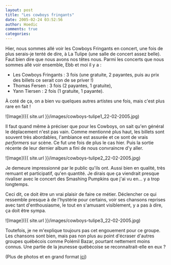 ```yaml
---
layout: post
title: "Les cowboys fringants"
date: 2005-02-24 03:52:56
author: Hoedic
comments: true
categories: 
---
```



Hier, nous sommes allé voir les Cowboys Fringants en concert, une fois de plus serais-je tenté de dire, à La Tulipe (une salle de concert assez belle). Faut bien dire que nous avons nos têtes nous. Parmi les concerts que nous sommes allé voir ensemble, Ebb et moi il y a :
-  Les Cowboys Fringants : 3 fois (une gratuite, 2 payantes, puis au prix des billets ce serait con de se priver !)
-  Thomas Fersen : 3 fois (2 payantes, 1 gratuite),
-  Yann Tiersen : 2 fois (1 gratuite, 1 payante).

À coté de ça, on a bien vu quelques autres artistes une fois, mais c'est plus rare en fait !


![Image]({{ site.url }}/images/cowboys-tulipe1_22-02-2005.jpg)


Il faut quand même à préciser que pour les Cowboys, on sait qu'en général le déplacement n'est pas vain. Comme mentionné plus haut, les billets sont souvent très abordables, l'ambiance est assurée et ce sont de vrais *performers* sur scène. Ce fut une fois de plus le cas hier. Puis la sortie récente de leur dernier album a fini de nous convraincre d'y aller.

![Image]({{ site.url }}/images/cowboys-tulipe2_22-02-2005.jpg)


Je demeure impressionné par le public qu'ils ont. Aussi bien en qualité, très remuant et participatif, qu'en quantité. Je dirais que ça viendrait presque rivaliser avec le concert des Smashing Pumpkins que j'ai vu en... y a trop longtemps.

Ceci dit, ce doit être un vrai plaisir de faire ce métier. Déclencher ce qui ressemble presque à de l'hystérie pour certains, voir ses chansons reprises avec tant d'enthousiasme, le tout en s'amusant visiblement, y a pas à dire, ça doit être sympa.

![Image]({{ site.url }}/images/cowboys-tulipe3_22-02-2005.jpg)


Toutefois, je ne m'explique toujours pas cet engouement pour ce groupe. Les chansons sont bien, mais pas non plus au point d'écraser d'autres groupes québécois comme Polémil Bazar, pourtant nettement moins connus. Une partie de la jeunesse québécoise se reconnaitrait-elle en eux ?

(Plus de photos et en grand format [ici](http://flickr.com/photos/hoedic/))